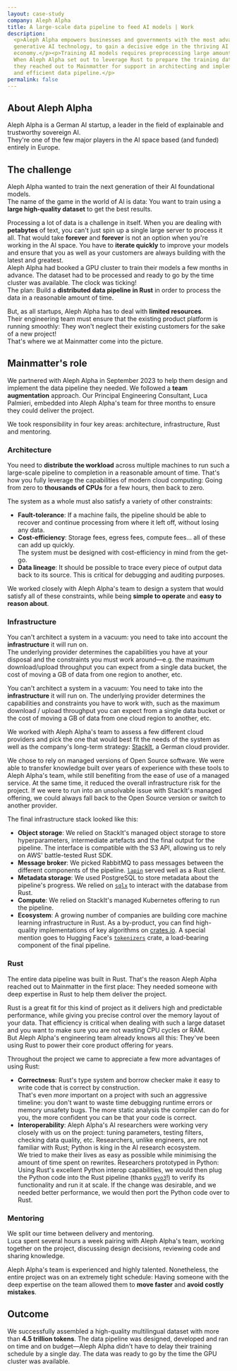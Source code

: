 ```yaml
---
layout: case-study
company: Aleph Alpha
title: A large-scale data pipeline to feed AI models | Work
description:
  <p>Aleph Alpha empowers businesses and governments with the most advanced
  generative AI technology, to gain a decisive edge in the thriving AI
  economy.</p><p>Training AI models requires preprocessing large amounts of data.
  When Aleph Alpha set out to leverage Rust to prepare the training dataset for their new model, 
  they reached out to Mainmatter for support in architecting and implementing a scalable 
  and efficient data pipeline.</p>
permalink: false
---
```


## About Aleph Alpha

Aleph Alpha is a German AI startup, a leader in the field of explainable and trustworthy sovereign AI.  
They're one of the few major players in the AI space based (and funded) entirely in Europe.

## The challenge

Aleph Alpha wanted to train the next generation of their AI foundational models.  
The name of the game in the world of AI is data: You want to train using a **large high-quality dataset** to 
get the best results.

Processing a lot of data is a challenge in itself. When you are dealing with **petabytes** of text, 
you can't just spin up a single large server to process it all. That would take **forever** and **forever** 
is not an option when you're working in the AI space. You have to **iterate quickly** to improve your models 
and ensure that you as well as your customers are always building with the latest and greatest.   
Aleph Alpha had booked a GPU cluster to train their models a few months in advance. The 
dataset had to be processed and ready to go by the time cluster was available. The clock was ticking!  
The plan: Build a **distributed data pipeline in Rust** in order to process the data in a reasonable amount of time.

But, as all startups, Aleph Alpha has to deal with **limited resources**.  
Their engineering team must ensure that the existing product platform is running smoothly: They won't neglect 
their existing customers for the sake of a new project!  
That's where we at Mainmatter come into the picture.

## Mainmatter's role

We partnered with Aleph Alpha in September 2023 to help them design and implement the data pipeline they needed. 
We followed a **team augmentation** approach. Our Principal Engineering Consultant, Luca Palmieri, embedded into 
Aleph Alpha's team for three months to ensure they could deliver the project.  

We took responsibility in four key areas: architecture, infrastructure, Rust and mentoring.

### Architecture

You need to **distribute the workload** across multiple machines to run such a large-scale pipeline to completion in a 
reasonable amount of time. That's how you fully leverage the capabilities of modern 
cloud computing: Going from zero to **thousands of CPUs** for a few hours, then back to zero.  

The system as a whole must also satisfy a variety of other constraints:
- **Fault-tolerance**: If a machine fails, the pipeline should be able to recover and continue processing
  from where it left off, without losing any data.
- **Cost-efficiency**: Storage fees, egress fees, compute fees... all of these can add up quickly.  
  The system must be designed with cost-efficiency in mind from the get-go.
- **Data lineage**: It should be possible to trace every piece of output data back to its source. This is
  critical for debugging and auditing purposes.

We worked closely with Aleph Alpha's team to design a system that would satisfy all of these constraints, while 
being **simple to operate** and **easy to reason about**.  

### Infrastructure

You can't architect a system in a vacuum: you need to take into account the **infrastructure** it will run on.  
The underlying provider determines the capabilities you have at your disposal and the constraints you must work around—e.g.
the maximum download/upload throughput you can expect from a single data bucket, the cost of moving a GB of data
from one region to another, etc.

You can't architect a system in a vacuum: You need to take into the **infrastructure** it will run on. 
The underlying provider determines the capabilities and constraints you have to work with, such as the maximum 
download / upload throughput you can expect from a single data bucket or the cost of moving a GB of data 
from one cloud region to another, etc.

We worked with Aleph Alpha's team to assess a few different cloud providers and pick the one that would best fit the
needs of the system as well as the company's long-term strategy: [StackIt](https://stackit.de/), a German cloud provider.

We chose to rely on managed versions of Open Source software. We were able to transfer knowledge built over years 
of experience with these tools to Aleph Alpha's team, while still benefiting from the ease of use of a managed service. 
At the same time, it reduced the overall infrastructure risk for the project. If we were to run into an unsolvable 
issue with StackIt's managed offering, we could always fall back to the Open Source version or switch to another 
provider.

The final infrastructure stack looked like this:
- **Object storage**: We relied on StackIt's managed object storage to store hyperparameters, 
  intermediate artefacts and the final output for the pipeline. The interface is compatible with the S3 API, 
  allowing us to rely on AWS' battle-tested Rust SDK.
- **Message broker**: We picked RabbitMQ to pass messages between the different components
  of the pipeline. [`lapin`](https://crates.io/crates/lapin) served well as a Rust client.
- **Metadata storage**: We used PostgreSQL to store metadata about the pipeline's progress. We relied on
  [`sqlx`](https://crates.io/crates/sqlx) to interact with the database from Rust.
- **Compute**: We relied on StackIt's managed Kubernetes offering to run the pipeline.
- **Ecosystem**: A growing number of companies are building core machine learning infrastructure in Rust. 
  As a by-product, you can find high-quality implementations of key algorithms on [crates.io](https://crates.io). 
  A special mention goes to Hugging Face's [`tokenizers`](https://github.com/huggingface/tokenizers) crate, 
  a load-bearing component of the final pipeline.

### Rust

The entire data pipeline was built in Rust. That's the reason Aleph Alpha reached out to Mainmatter in the first place:
They needed someone with deep expertise in Rust to help them deliver the project.  

Rust is a great fit for this kind of project as it delivers high and predictable performance, while giving you
precise control over the memory layout of your data. That efficiency is critical when dealing with
such a large dataset and you want to make sure you are not wasting CPU cycles or RAM.  
But Aleph Alpha's engineering team already knows all this: They've been using Rust to power their core product 
offering for years.

Throughout the project we came to appreciate a few more advantages of using Rust:

- **Correctness**: Rust's type system and borrow checker make it easy to write code that is correct by construction.  
  That's even _more_ important on a project with such an aggressive timeline: you don't want to waste time debugging
  runtime errors or memory unsafety bugs. The more static analysis the compiler can do for you, the more confident
  you can be that your code is correct.
- **Interoperability**: Aleph Alpha's AI researchers were working very closely with us on the project: tuning parameters, 
  testing filters, checking data quality, etc. Researchers, unlike engineers, are not familiar with Rust;
  Python is king in the AI research ecosystem.  
  We tried to make their lives as easy as possible while minimising the amount of time spent on rewrites.
  Researchers prototyped in Python: Using Rust's excellent Python interop capabilities, we would then 
  plug the Python code into the Rust pipeline (thanks [`pyo3`](https://crates.io/crates/pyo3)!) 
  to verify its functionality and run it at scale. If the change was desirable, and we needed better performance, 
  we would then port the Python code over to Rust. 

### Mentoring

We split our time between delivery and mentoring.  
Luca spent several hours a week pairing with Aleph Alpha's team, working together on the project, discussing 
design decisions, reviewing code and sharing knowledge.

Aleph Alpha's team is experienced and highly talented. Nonetheless, the entire project was on an extremely
tight schedule: Having someone with the deep expertise on the team allowed them to **move faster** and **avoid costly
mistakes**.

## Outcome

We successfully assembled a high-quality multilingual dataset with more than **4.5 trillion tokens**. 
The data pipeline was designed, developed and ran on time and on budget—Aleph Alpha didn't have to delay 
their training schedule by a single day. The data was ready to go by the time the GPU cluster was available.
